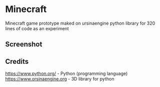 # Minecraft
Minecraft game prototype maked on ursinaengine python library for 320 lines of code as an experiment

## Screenshot

## Credits
https://www.python.org/ -  Python (programming language)  
https://www.orsinaengine.org - 3D library for python  
